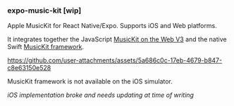 ### expo-music-kit [wip]

Apple MusicKit for React Native/Expo. Supports iOS and Web platforms.

It integrates together the JavaScript [MusicKit on the Web V3](https://js-cdn.music.apple.com/musickit/v3/docs) and the native Swift [MusicKit framework](https://developer.apple.com/documentation/musickit).

https://github.com/user-attachments/assets/5a686c0c-17eb-4679-b847-c8e63150e528

MusicKit framework is not available on the iOS simulator.

_iOS implementation broke and needs updating at time of writing_
